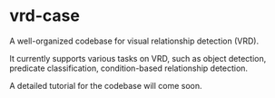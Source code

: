 # vrd-case

A well-organized codebase for visual relationship detection (VRD). 

It currently supports various tasks on VRD, such as object detection, predicate classification, condition-based relationship detection. 

A detailed tutorial for the codebase will come soon.
